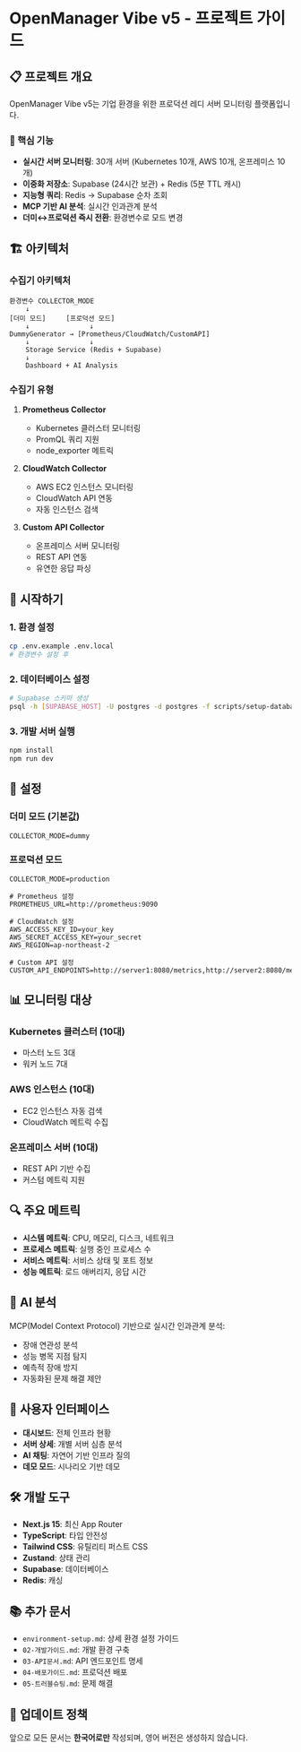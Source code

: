 # OpenManager Vibe v5 - 프로젝트 가이드

## 📋 프로젝트 개요

OpenManager Vibe v5는 기업 환경을 위한 프로덕션 레디 서버 모니터링 플랫폼입니다.

### 🎯 핵심 기능

- **실시간 서버 모니터링**: 30개 서버 (Kubernetes 10개, AWS 10개, 온프레미스 10개)
- **이중화 저장소**: Supabase (24시간 보관) + Redis (5분 TTL 캐시)
- **지능형 쿼리**: Redis → Supabase 순차 조회
- **MCP 기반 AI 분석**: 실시간 인과관계 분석
- **더미↔프로덕션 즉시 전환**: 환경변수로 모드 변경

## 🏗️ 아키텍처

### 수집기 아키텍처
```
환경변수 COLLECTOR_MODE
    ↓
[더미 모드]     [프로덕션 모드]
    ↓               ↓
DummyGenerator → [Prometheus/CloudWatch/CustomAPI]
    ↓               ↓
    Storage Service (Redis + Supabase)
    ↓
    Dashboard + AI Analysis
```

### 수집기 유형

1. **Prometheus Collector**
   - Kubernetes 클러스터 모니터링
   - PromQL 쿼리 지원
   - node_exporter 메트릭

2. **CloudWatch Collector**
   - AWS EC2 인스턴스 모니터링
   - CloudWatch API 연동
   - 자동 인스턴스 검색

3. **Custom API Collector**
   - 온프레미스 서버 모니터링
   - REST API 연동
   - 유연한 응답 파싱

## 🚀 시작하기

### 1. 환경 설정
```bash
cp .env.example .env.local
# 환경변수 설정 후
```

### 2. 데이터베이스 설정
```bash
# Supabase 스키마 생성
psql -h [SUPABASE_HOST] -U postgres -d postgres -f scripts/setup-database.sql
```

### 3. 개발 서버 실행
```bash
npm install
npm run dev
```

## 🔧 설정

### 더미 모드 (기본값)
```env
COLLECTOR_MODE=dummy
```

### 프로덕션 모드
```env
COLLECTOR_MODE=production

# Prometheus 설정
PROMETHEUS_URL=http://prometheus:9090

# CloudWatch 설정
AWS_ACCESS_KEY_ID=your_key
AWS_SECRET_ACCESS_KEY=your_secret
AWS_REGION=ap-northeast-2

# Custom API 설정
CUSTOM_API_ENDPOINTS=http://server1:8080/metrics,http://server2:8080/metrics
```

## 📊 모니터링 대상

### Kubernetes 클러스터 (10대)
- 마스터 노드 3대
- 워커 노드 7대

### AWS 인스턴스 (10대)
- EC2 인스턴스 자동 검색
- CloudWatch 메트릭 수집

### 온프레미스 서버 (10대)
- REST API 기반 수집
- 커스텀 메트릭 지원

## 🔍 주요 메트릭

- **시스템 메트릭**: CPU, 메모리, 디스크, 네트워크
- **프로세스 메트릭**: 실행 중인 프로세스 수
- **서비스 메트릭**: 서비스 상태 및 포트 정보
- **성능 메트릭**: 로드 애버리지, 응답 시간

## 🤖 AI 분석

MCP(Model Context Protocol) 기반으로 실시간 인과관계 분석:
- 장애 연관성 분석
- 성능 병목 지점 탐지
- 예측적 장애 방지
- 자동화된 문제 해결 제안

## 📱 사용자 인터페이스

- **대시보드**: 전체 인프라 현황
- **서버 상세**: 개별 서버 심층 분석
- **AI 채팅**: 자연어 기반 인프라 질의
- **데모 모드**: 시나리오 기반 데모

## 🛠️ 개발 도구

- **Next.js 15**: 최신 App Router
- **TypeScript**: 타입 안전성
- **Tailwind CSS**: 유틸리티 퍼스트 CSS
- **Zustand**: 상태 관리
- **Supabase**: 데이터베이스
- **Redis**: 캐싱

## 📚 추가 문서

- `environment-setup.md`: 상세 환경 설정 가이드
- `02-개발가이드.md`: 개발 환경 구축
- `03-API문서.md`: API 엔드포인트 명세
- `04-배포가이드.md`: 프로덕션 배포
- `05-트러블슈팅.md`: 문제 해결

## 🔄 업데이트 정책

앞으로 모든 문서는 **한국어로만** 작성되며, 영어 버전은 생성하지 않습니다. 